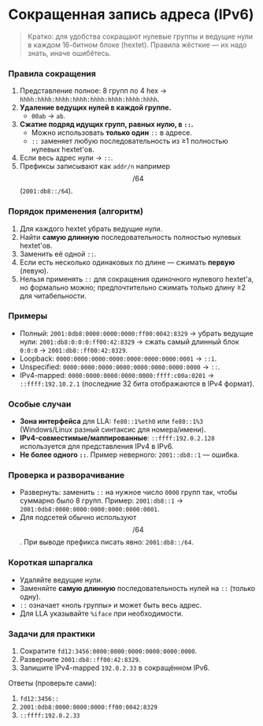 # Сокращенная запись адреса (IPv6)

> Кратко: для удобства сокращают нулевые группы и ведущие нули в каждом 16-битном блоке (hextet). Правила жёсткие — их надо знать, иначе ошибётесь.

### Правила сокращения

1. Представление полное: 8 групп по 4 hex → `hhhh:hhhh:hhhh:hhhh:hhhh:hhhh:hhhh:hhhh`.
2. **Удаление ведущих нулей в каждой группе.**
   * `00ab` → `ab`.
3. **Сжатие подряд идущих групп, равных нулю, в `::`.**
   * Можно использовать **только один** `::` в адресе.
   * `::` заменяет любую последовательность из ≥1 полностью нулевых hextet'ов.
4. Если весь адрес нули → `::`.
5. Префиксы записывают как `addr/﻿n` например $$/64$$ (`2001:db8::/64`).

### Порядок применения (алгоритм)

1. Для каждого hextet убрать ведущие нули.
2. Найти **самую длинную** последовательность полностью нулевых hextet'ов.
3. Заменить её одной `::`.
4. Если есть несколько одинаковых по длине — сжимать **первую** (левую).
5. Нельзя применять `::` для сокращения одиночного нулевого hextet'а, но формально можно; предпочтительно сжимать только длину ≥2 для читабельности.

### Примеры

* Полный: `2001:0db8:0000:0000:0000:ff00:0042:8329` → убрать ведущие нули: `2001:db8:0:0:0:ff00:42:8329` → сжать самый длинный блок `0:0:0` → `2001:db8::ff00:42:8329`.
* Loopback: `0000:0000:0000:0000:0000:0000:0000:0001` → `::1`.
* Unspecified: `0000:0000:0000:0000:0000:0000:0000:0000` → `::`.
* IPv4-mapped: `0000:0000:0000:0000:0000:ffff:c00a:0201` → `::ffff:192.10.2.1` (последние 32 бита отображаются в IPv4 формат).

### Особые случаи

* **Зона интерфейса** для LLA: `fe80::1%eth0` или `fe80::1%3` (Windows/Linux разный синтаксис для номера/имени).
* **IPv4-совместимые/маппированные**: `::ffff:192.0.2.128` используется для представления IPv4 в IPv6.
* **Не более одного `::`**. Пример неверного: `2001::db8::1` — ошибка.

### Проверка и разворачивание

* Развернуть: заменить `::` на нужное число `0000` групп так, чтобы суммарно было 8 групп. Пример: `2001:db8::1` → `2001:0db8:0000:0000:0000:0000:0000:0001`.
* Для подсетей обычно используют $$/64$$. При выводе префикса писать явно: `2001:db8::/64`.

### Короткая шпаргалка

* Удаляйте ведущие нули.
* Заменяйте **самую длинную** последовательность нулей на `::` (только одну).
* `::` означает «ноль группы» и может быть весь адрес.
* Для LLA указывайте `%iface` при необходимости.

### Задачи для практики

1. Сократите `fd12:3456:0000:0000:0000:0000:0000:0000`.
2. Разверните `2001:db8::ff00:42:8329`.
3. Запишите IPv4-mapped `192.0.2.33` в сокращённом IPv6.

Ответы (проверьте сами):

1. `fd12:3456::`
2. `2001:0db8:0000:0000:0000:ff00:0042:8329`
3. `::ffff:192.0.2.33`
